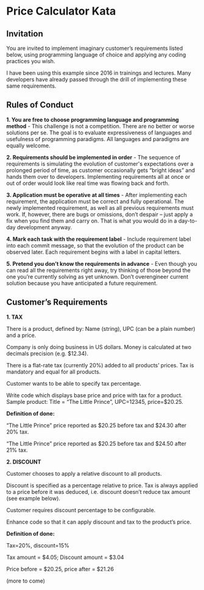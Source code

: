 # Price Calculator Kata

## Invitation
You are invited to implement imaginary customer’s requirements listed below, using programming language of choice and applying any coding practices you wish.

I have been using this example since 2016 in trainings and lectures. Many developers have already passed through the drill of implementing these same requirements.

## Rules of Conduct
**1. You are free to choose programming language and programming method** - This challenge is not a competition. There are no better or worse solutions per se. The goal is to evaluate expressiveness of languages and usefulness of programming paradigms. All languages and paradigms are equally welcome.

**2. Requirements should be implemented in order** - The sequence of requirements is simulating the evolution of customer's expectations over a prolonged period of time, as customer occasionally gets “bright ideas” and hands them over to developers. Implementing requirements all at once or out of order would look like real time was flowing back and forth.

**3. Application must be operative at all times** - After implementing each requirement, the application must be correct and fully operational. The newly implemented requirement, as well as all previous requirements must work. If, however, there are bugs or omissions, don’t despair – just apply a fix when you find them and carry on. That is what you would do in a day-to-day development anyway.

**4. Mark each task with the requirement label** - Include requirement label into each commit message, so that the evolution of the product can be observed later. Each requirement begins with a label in capital letters.

**5. Pretend you don’t know the requirements in advance** - Even though you can read all the requirements right away, try thinking of those beyond the one you’re currently solving as yet unknown. Don’t overengineer current solution because you have anticipated a future requirement.

## Customer’s Requirements

**1. TAX**

There is a product, defined by: Name (string), UPC (can be a plain number) and a price.

Company is only doing business in US dollars. Money is calculated at two decimals precision (e.g. $12.34).

There is a flat-rate tax (currently 20%) added to all products’ prices. Tax is mandatory and equal for all products.

Customer wants to be able to specify tax percentage.

Write code which displays base price and price with tax for a product. Sample product: Title = “The Little Prince”, UPC=12345, price=$20.25.

**Definition of done:**

“The Little Prince” price reported as $20.25 before tax and $24.30 after 20% tax.

“The Little Prince” price reported as $20.25 before tax and $24.50 after 21% tax.

**2. DISCOUNT**

Customer chooses to apply a relative discount to all products.

Discount is specified as a percentage relative to price. Tax is always applied to a price before it was deduced, i.e. discount doesn’t reduce tax amount (see example below).

Customer requires discount percentage to be configurable.

Enhance code so that it can apply discount and tax to the product’s price.

**Definition of done:**

Tax=20%, discount=15%

Tax amount = $4.05; Discount amount = $3.04

Price before = $20.25, price after = $21.26


(more to come)

